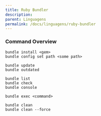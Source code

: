 ```yaml
---
title: Ruby Bundler
description: 
parent: Linguagens
permalink: /docs/linguagens/ruby-bundler
---
```

### Command Overview


    

    bundle install <gem>
    bundle config set path <some path>

    bundle update
    bundle outdated

    bundle list
    bundle check
    bundle console

    bundle exec <command>

    bundle clean
    bundle clean --force

